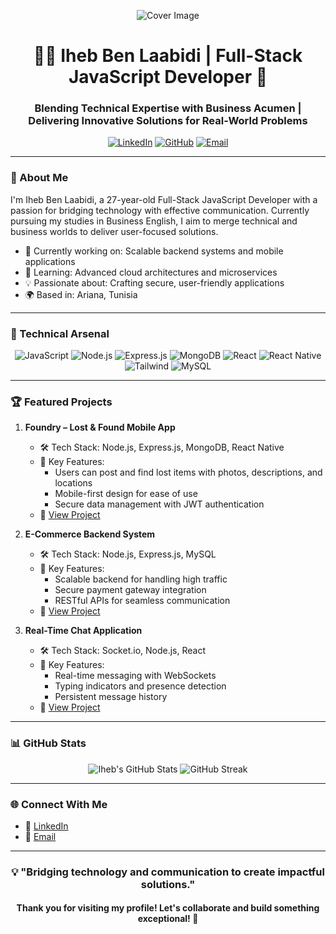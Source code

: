 <div align="center">

![Cover Image](https://user-images.githubusercontent.com/74038190/225813708-98b745f2-7d22-48cf-9150-083f1b00d6c9.gif)

# 👨‍💻 Iheb Ben Laabidi | Full-Stack JavaScript Developer 🚀

<h3>Blending Technical Expertise with Business Acumen | Delivering Innovative Solutions for Real-World Problems</h3>

[![LinkedIn](https://img.shields.io/badge/-LinkedIn-0077B5?style=for-the-badge&logo=linkedin&logoColor=white)](https://www.linkedin.com/in/iheb-ben-laabidi)
[![GitHub](https://img.shields.io/badge/-GitHub-181717?style=for-the-badge&logo=github&logoColor=white)](https://github.com/iheblaab)
[![Email](https://img.shields.io/badge/-Email-D14836?style=for-the-badge&logo=gmail&logoColor=white)](mailto:iheblaabidi123@gmail.com)

</div>

---

### 🌟 About Me

I'm Iheb Ben Laabidi, a 27-year-old Full-Stack JavaScript Developer with a passion for bridging technology with effective communication. Currently pursuing my studies in Business English, I aim to merge technical and business worlds to deliver user-focused solutions.

- 🔭 Currently working on: Scalable backend systems and mobile applications
- 🌱 Learning: Advanced cloud architectures and microservices
- 💡 Passionate about: Crafting secure, user-friendly applications
- 🌍 Based in: Ariana, Tunisia

---

### 💼 Technical Arsenal

<div align="center">

![JavaScript](https://img.shields.io/badge/-JavaScript-F7DF1E?style=for-the-badge&logo=javascript&logoColor=black)
![Node.js](https://img.shields.io/badge/-Node.js-339933?style=for-the-badge&logo=node.js&logoColor=white)
![Express.js](https://img.shields.io/badge/-Express.js-000000?style=for-the-badge&logo=express&logoColor=white)
![MongoDB](https://img.shields.io/badge/-MongoDB-47A248?style=for-the-badge&logo=mongodb&logoColor=white)
![React](https://img.shields.io/badge/-React-61DAFB?style=for-the-badge&logo=react&logoColor=black)
![React Native](https://img.shields.io/badge/-React%20Native-61DAFB?style=for-the-badge&logo=react&logoColor=black)
![Tailwind](https://img.shields.io/badge/-Tailwind%20CSS-38B2AC?style=for-the-badge&logo=tailwind-css&logoColor=white)
![MySQL](https://img.shields.io/badge/-MySQL-4479A1?style=for-the-badge&logo=mysql&logoColor=white)

</div>

---

### 🏆 Featured Projects

1. **Foundry – Lost & Found Mobile App**
   - 🛠 Tech Stack: Node.js, Express.js, MongoDB, React Native
   - 🔑 Key Features:
     - Users can post and find lost items with photos, descriptions, and locations
     - Mobile-first design for ease of use
     - Secure data management with JWT authentication
   - 🔗 [View Project](https://github.com/iheblaab/foundry-app)

2. **E-Commerce Backend System**
   - 🛠 Tech Stack: Node.js, Express.js, MySQL
   - 🔑 Key Features:
     - Scalable backend for handling high traffic
     - Secure payment gateway integration
     - RESTful APIs for seamless communication
   - 🔗 [View Project](https://github.com/iheblaab/ecommerce-backend)

3. **Real-Time Chat Application**
   - 🛠 Tech Stack: Socket.io, Node.js, React
   - 🔑 Key Features:
     - Real-time messaging with WebSockets
     - Typing indicators and presence detection
     - Persistent message history
   - 🔗 [View Project](https://github.com/iheblaab/realtime-chat)

---

### 📊 GitHub Stats

<div align="center">
  <img src="https://github-readme-stats.vercel.app/api?username=iheblaab&show_icons=true&theme=radical" alt="Iheb's GitHub Stats" />
  <img src="https://github-readme-streak-stats.herokuapp.com/?user=iheblaab&theme=radical" alt="GitHub Streak" />
</div>

---

### 🌐 Connect With Me

- 💼 [LinkedIn](https://www.linkedin.com/in/iheb-ben-laabidi)
- 📧 [Email](mailto:iheblaabidi123@gmail.com)

---

<div align="center">

### 💡 "Bridging technology and communication to create impactful solutions."

#### Thank you for visiting my profile! Let's collaborate and build something exceptional! 🚀

</div>
